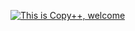 [![This is Copy++, welcome](https://pimp-my-readme.webapp.io/pimp-my-readme/wavy-banner?subtitle=welcome&title=This%20is%20Copy%2B%2B)](https://pimp-my-readme.webapp.io)
